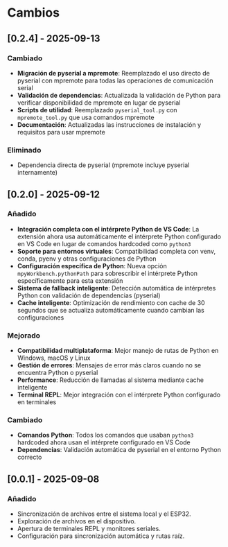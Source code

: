 # Cambios

## [0.2.4] - 2025-09-13
### Cambiado
- **Migración de pyserial a mpremote**: Reemplazado el uso directo de pyserial con mpremote para todas las operaciones de comunicación serial
- **Validación de dependencias**: Actualizada la validación de Python para verificar disponibilidad de mpremote en lugar de pyserial
- **Scripts de utilidad**: Reemplazado `pyserial_tool.py` con `mpremote_tool.py` que usa comandos mpremote
- **Documentación**: Actualizadas las instrucciones de instalación y requisitos para usar mpremote

### Eliminado
- Dependencia directa de pyserial (mpremote incluye pyserial internamente)

## [0.2.0] - 2025-09-12
### Añadido
- **Integración completa con el intérprete Python de VS Code**: La extensión ahora usa automáticamente el intérprete Python configurado en VS Code en lugar de comandos hardcoded como `python3`
- **Soporte para entornos virtuales**: Compatibilidad completa con venv, conda, pyenv y otras configuraciones de Python
- **Configuración específica de Python**: Nueva opción `mpyWorkbench.pythonPath` para sobrescribir el intérprete Python específicamente para esta extensión
- **Sistema de fallback inteligente**: Detección automática de intérpretes Python con validación de dependencias (pyserial)
- **Cache inteligente**: Optimización de rendimiento con cache de 30 segundos que se actualiza automáticamente cuando cambian las configuraciones

### Mejorado
- **Compatibilidad multiplataforma**: Mejor manejo de rutas de Python en Windows, macOS y Linux
- **Gestión de errores**: Mensajes de error más claros cuando no se encuentra Python o pyserial
- **Performance**: Reducción de llamadas al sistema mediante cache inteligente
- **Terminal REPL**: Mejor integración con el intérprete Python configurado en terminales

### Cambiado
- **Comandos Python**: Todos los comandos que usaban `python3` hardcoded ahora usan el intérprete configurado en VS Code
- **Dependencias**: Validación automática de pyserial en el entorno Python correcto

## [0.0.1] - 2025-09-08
### Añadido
- Sincronización de archivos entre el sistema local y el ESP32.
- Exploración de archivos en el dispositivo.
- Apertura de terminales REPL y monitores seriales.
- Configuración para sincronización automática y rutas raíz.
